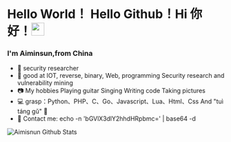 # Hello World！ Hello Github！Hi 你好！<img src="https://raw.githubusercontent.com/iampavangandhi/iampavangandhi/master/gifs/Hi.gif" width="30px">

### I'm Aiminsun,from China
- 🔭 security researcher
- 🤔 good at IOT, reverse, binary, Web, programming Security research and vulnerability mining
- 📷 My hobbies Playing guitar Singing Writing code Taking pictures
- 💻 grasp：Python、PHP、C、Go、Javascript、Lua、Html、Css And "tuì táng gǔ" 🤣
- 📧 Contact me:  echo -n 'bGVlX3dlY2hhdHRpbmc=' | base64 -d

![Aimisnun Github Stats](https://github-readme-stats.vercel.app/api?username=Aiminsun&show_icons=true&title_color=fff&icon_color=79ff97&text_color=9f9f9f&bg_color=151515)

<!---
Aiminsun/Aiminsun is a ✨ special ✨ repository because its `README.md` (this file) appears on your GitHub profile.
You can click the Preview link to take a look at your changes.
--->
